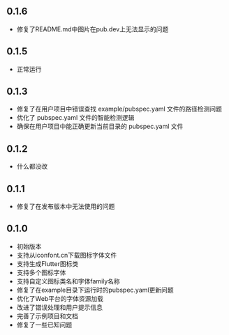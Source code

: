 ## 0.1.6
* 修复了README.md中图片在pub.dev上无法显示的问题

## 0.1.5

* 正常运行

## 0.1.3

* 修复了在用户项目中错误查找 example/pubspec.yaml 文件的路径检测问题
* 优化了 pubspec.yaml 文件的智能检测逻辑
* 确保在用户项目中能正确更新当前目录的 pubspec.yaml 文件

## 0.1.2
* 什么都没改


## 0.1.1
* 修复了在发布版本中无法使用的问题

## 0.1.0
* 初始版本
* 支持从iconfont.cn下载图标字体文件
* 支持生成Flutter图标类
* 支持多个图标字体
* 支持自定义图标类名和字体family名称
* 修复了在example目录下运行时的pubspec.yaml更新问题
* 优化了Web平台的字体资源加载
* 改进了错误处理和用户提示信息
* 完善了示例项目和文档
* 修复了一些已知问题
